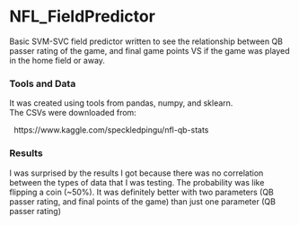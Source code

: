 # NFL_FieldPredictor

Basic SVM-SVC field predictor written to see the relationship between QB passer rating of the game, and final game points VS if the game was played in the home field or away. 

### Tools and Data
It was created using tools from pandas, numpy, and sklearn. <br>The CSVs were downloaded from:<br>
<p>&nbsp https://www.kaggle.com/speckledpingu/nfl-qb-stats</p>

### Results
I was surprised by the results I got because there was no correlation between the types of data that I was testing. The probability was like flipping a coin (~50%). 
It was definitely better with two parameters (QB passer rating, and final points of the game) than just one parameter (QB passer rating)
